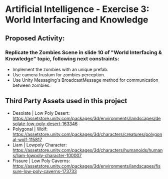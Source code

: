 # Artificial Intelligence - Exercise 3: World Interfacing and Knowledge

## Proposed Activity:

### Replicate the Zombies Scene in slide 10 of "World Interfacing & Knowledge" topic, following next constraints:
- Implement the zombies with an unique prefab.
- Use camera frustum for zombies perception.
- Use Unity Messaging's BroadcastMessage method for communication between zombies.

## Third Party Assets used in this project
- Desolate | Low Poly Desert: https://assetstore.unity.com/packages/3d/environments/landscapes/desolate-low-poly-desert-163346
- Polygonal | Wolf: https://assetstore.unity.com/packages/3d/characters/creatures/polygonal-wolf-115817
- Liam | Lowpoly Character: https://assetstore.unity.com/packages/3d/characters/humanoids/humans/liam-lowpoly-character-100007
- Fissure | Low Poly Caverns: https://assetstore.unity.com/packages/3d/environments/landscapes/fissure-low-poly-caverns-173733
